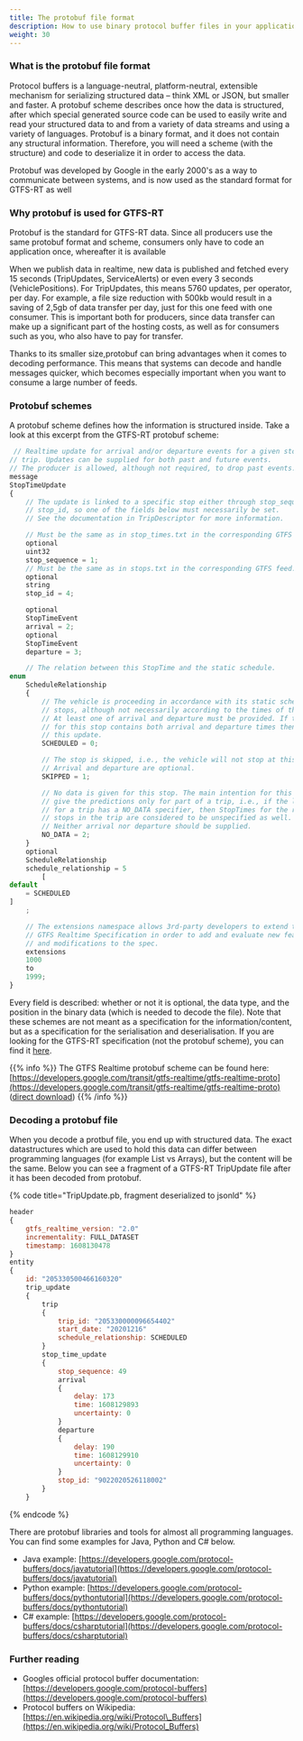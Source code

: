 ```yaml
---
title: The protobuf file format
description: How to use binary protocol buffer files in your application
weight: 30
---
```


### What is the protobuf file format

Protocol buffers is a language-neutral, platform-neutral, extensible mechanism for serializing structured data – think
XML or JSON, but smaller and faster. A protobuf scheme describes once how the data is structured, after which special
generated source code can be used to easily write and read your structured data to and from a variety of data streams
and using a variety of languages. Protobuf is a binary format, and it does not contain any structural information.
Therefore, you will need a scheme (with the structure) and code to deserialize it in order to access the data.

Protobuf was developed by Google in the early 2000's as a way to communicate between systems, and is now used as the
standard format for GTFS-RT as well

### Why protobuf is used for GTFS-RT

Protobuf is the standard for GTFS-RT data. Since all producers use the same protobuf format and scheme, consumers only
have to code an application once, whereafter it is available

When we publish data in realtime, new data is published and fetched every 15 seconds (TripUpdates, ServiceAlerts) or
even every 3 seconds (VehiclePositions). For TripUpdates, this means 5760 updates, per operator, per day. For example,
a file size reduction with 500kb would result in a saving of 2,5gb of data transfer per day, just for this one feed with
one consumer. This is important both for producers, since data transfer can make up a significant part of the hosting
costs, as well as for consumers such as you, who also have to pay for transfer.

Thanks to its smaller size,protobuf can bring advantages when it comes to decoding performance. This means that systems
can decode and handle messages quicker, which becomes especially important when you want to consume a large number of
feeds.

### Protobuf schemes

A protobuf scheme defines how the information is structured inside. Take a look at this excerpt from the GTFS-RT
protobuf scheme:

```javascript
 // Realtime update for arrival and/or departure events for a given stop on a
// trip. Updates can be supplied for both past and future events.
// The producer is allowed, although not required, to drop past events.
message
StopTimeUpdate
{
    // The update is linked to a specific stop either through stop_sequence or
    // stop_id, so one of the fields below must necessarily be set.
    // See the documentation in TripDescriptor for more information.

    // Must be the same as in stop_times.txt in the corresponding GTFS feed.
    optional
    uint32
    stop_sequence = 1;
    // Must be the same as in stops.txt in the corresponding GTFS feed.
    optional
    string
    stop_id = 4;

    optional
    StopTimeEvent
    arrival = 2;
    optional
    StopTimeEvent
    departure = 3;

    // The relation between this StopTime and the static schedule.
enum
    ScheduleRelationship
    {
        // The vehicle is proceeding in accordance with its static schedule of
        // stops, although not necessarily according to the times of the schedule.
        // At least one of arrival and departure must be provided. If the schedule
        // for this stop contains both arrival and departure times then so must
        // this update.
        SCHEDULED = 0;

        // The stop is skipped, i.e., the vehicle will not stop at this stop.
        // Arrival and departure are optional.
        SKIPPED = 1;

        // No data is given for this stop. The main intention for this value is to
        // give the predictions only for part of a trip, i.e., if the last update
        // for a trip has a NO_DATA specifier, then StopTimes for the rest of the
        // stops in the trip are considered to be unspecified as well.
        // Neither arrival nor departure should be supplied.
        NO_DATA = 2;
    }
    optional
    ScheduleRelationship
    schedule_relationship = 5
        [
default
    = SCHEDULED
]
    ;

    // The extensions namespace allows 3rd-party developers to extend the
    // GTFS Realtime Specification in order to add and evaluate new features
    // and modifications to the spec.
    extensions
    1000
    to
    1999;
}

```

Every field is described: whether or not it is optional, the data type, and the position in the binary data (which is
needed to decode the file). Note that these schemes are not meant as a specification for the information/content, but
as a specification for the serialisation and deserialisation. If you are looking for the GTFS-RT specification (not the
protobuf scheme), you can find it [here](https://developers.google.com/transit/gtfs-realtime).

{{% info %}} The GTFS Realtime protobuf scheme can be found
here: [https://developers.google.com/transit/gtfs-realtime/gtfs-realtime-proto](https://developers.google.com/transit/gtfs-realtime/gtfs-realtime-proto)
([direct download](https://developers.google.com/transit/gtfs-realtime/gtfs-realtime.proto))
{{% /info %}}

### Decoding a protobuf file

When you decode a protbuf file, you end up with structured data. The exact datastructures which are used to hold this
data can differ between programming languages (for example List vs Arrays), but the content will be the same. Below
you can see a fragment of a GTFS-RT TripUpdate file after it has been decoded from protobuf.

{% code title="TripUpdate.pb, fragment deserialized to jsonld" %}

```javascript
header
{
    gtfs_realtime_version: "2.0"
    incrementality: FULL_DATASET
    timestamp: 1608130478
}
entity
{
    id: "205330500466160320"
    trip_update
    {
        trip
        {
            trip_id: "205330000096654402"
            start_date: "20201216"
            schedule_relationship: SCHEDULED
        }
        stop_time_update
        {
            stop_sequence: 49
            arrival
            {
                delay: 173
                time: 1608129893
                uncertainty: 0
            }
            departure
            {
                delay: 190
                time: 1608129910
                uncertainty: 0
            }
            stop_id: "9022020526118002"
        }
    }
```

{% endcode %}

There are protobuf libraries and tools for almost all programming languages. You can find some examples for Java, Python
and C\# below.

* Java
  example: [https://developers.google.com/protocol-buffers/docs/javatutorial](https://developers.google.com/protocol-buffers/docs/javatutorial)
* Python
  example: [https://developers.google.com/protocol-buffers/docs/pythontutorial](https://developers.google.com/protocol-buffers/docs/pythontutorial)
* C\#
  example: [https://developers.google.com/protocol-buffers/docs/csharptutorial](https://developers.google.com/protocol-buffers/docs/csharptutorial)

### Further reading

* Googles official protocol buffer
  documentation: [https://developers.google.com/protocol-buffers](https://developers.google.com/protocol-buffers)
* Protocol buffers on
  Wikipedia: [https://en.wikipedia.org/wiki/Protocol\_Buffers](https://en.wikipedia.org/wiki/Protocol_Buffers)
